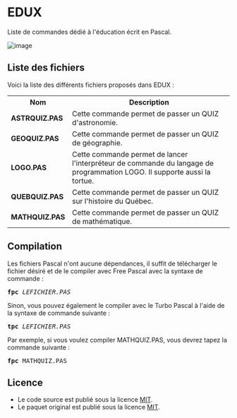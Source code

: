 # EDUX
Liste de commandes dédié à l'éducation écrit en Pascal. 

![image](https://user-images.githubusercontent.com/11842176/201684233-8b3af342-75d3-48df-993f-b2c88f2bf2a4.png)

<h2>Liste des fichiers</h3>

Voici la liste des différents fichiers proposés dans EDUX :

<table>
  <tr>
    <th>Nom</th>
    <th>Description</th>
  </tr>
  <tr>
      <td><b>ASTRQUIZ.PAS</b></td>
      <td>Cette commande permet de passer un QUIZ d'astronomie.</td>
  </tr>
  <tr>
      <td><b>GEOQUIZ.PAS</b></td>
      <td>Cette commande permet de passer un QUIZ de géographie.</td>  
  </tr> 
 <tr>
	<td><b>LOGO.PAS</b></td>
	<td>Cette commande permet de lancer l'interpréteur de commande du langage de programmation LOGO. Il supporte aussi la tortue.</td>
 </tr>	
  <tr>  
      <td><b>QUEBQUIZ.PAS</b></td>
      <td>Cette commande permet de passer un QUIZ sur l'histoire du Québec.</td>
  </tr>
  <tr>
      <td><b>MATHQUIZ.PAS</b></td>
      <td>Cette commande permet de passer un QUIZ de mathématique.</td>
  </tr>  
 </table>

<h2>Compilation</h2>
	
Les fichiers Pascal n'ont aucune dépendances, il suffit de télécharger le fichier désiré et de le compiler avec Free Pascal avec la syntaxe de commande  :

<pre><b>fpc</b> <i>LEFICHIER.PAS</i></pre>
	
Sinon, vous pouvez également le compiler avec le Turbo Pascal à l'aide de la syntaxe de commande suivante :	

<pre><b>tpc</b> <i>LEFICHIER.PAS</i></pre>
	
Par exemple, si vous voulez compiler MATHQUIZ.PAS, vous devrez tapez la commande suivante :

<pre><b>fpc</b> MATHQUIZ.PAS</pre>

<h2>Licence</h2>
<ul>
 <li>Le code source est publié sous la licence <a href="https://github.com/gladir/EDUX/blob/main/LICENSE">MIT</a>.</li>
 <li>Le paquet original est publié sous la licence <a href="https://github.com/gladir/EDUX/blob/main/LICENSE">MIT</a>.</li>
</ul>
